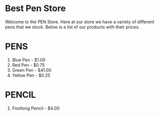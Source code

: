Best Pen Store
==============

Welcome to the PEN Store.  Here at our store we have a variety of different pens that we stock.  Below is a list of our products with their prices.

PENS
==============

1. Blue Pen - $1.00
2. Red Pen - $0.75
3. Green Pen - $41.00
4. Yellow Pen - $0.25

PENCIL
==============
1. Footlong Pencil - $4.00
